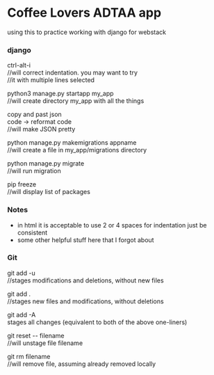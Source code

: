 # Coffee Lovers ADTAA app

using this to practice working with django for webstack

### django
ctrl-alt-i  
//will correct indentation.  you may want to try  
//it with multiple lines selected  

python3 manage.py startapp my_app  
//will create directory my_app with all the things  

copy and past json  
code -> reformat code  
//will make JSON pretty

python manage.py makemigrations appname     
//will create a file in my_app/migrations directory  

python manage.py migrate  
//will run migration  

pip freeze  
//will display list of packages  
  

### Notes
- in html it is acceptable to use 2 or 4 spaces for indentation just be consistent  
- some other helpful stuff here that I forgot about

### Git
git add -u  
//stages modifications and deletions, without new files  

git add .  
//stages new files and modifications, without deletions  

git add -A  
stages all changes (equivalent to both of the above one-liners)  

git reset -- filename  
//will unstage file filename  

git rm filename  
//will remove file, assuming already removed locally  


